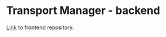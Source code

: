 # Transport Manager - backend

[Link](https://github.com/wgpdb/transport-manager-frontend) to frontend repository.